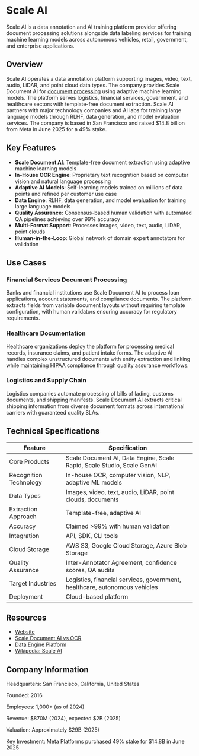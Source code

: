 # Scale AI

Scale AI is a data annotation and AI training platform provider offering document processing solutions alongside data labeling services for training machine learning models across autonomous vehicles, retail, government, and enterprise applications.

## Overview

Scale AI operates a data annotation platform supporting images, video, text, audio, LiDAR, and point cloud data types. The company provides Scale Document AI for [document processing](../../capabilities/document-understanding/index.md) using adaptive machine learning models. The platform serves logistics, financial services, government, and healthcare sectors with template-free document extraction. Scale AI partners with major technology companies and AI labs for training large language models through RLHF, data generation, and model evaluation services. The company is based in San Francisco and raised $14.8 billion from Meta in June 2025 for a 49% stake.

## Key Features

- **Scale Document AI**: Template-free document extraction using adaptive machine learning models
- **In-House OCR Engine**: Proprietary text recognition based on computer vision and natural language processing
- **Adaptive AI Models**: Self-learning models trained on millions of data points and refined per customer use case
- **Data Engine**: RLHF, data generation, and model evaluation for training large language models
- **Quality Assurance**: Consensus-based human validation with automated QA pipelines achieving over 99% accuracy
- **Multi-Format Support**: Processes images, video, text, audio, LiDAR, point clouds
- **Human-in-the-Loop**: Global network of domain expert annotators for validation

## Use Cases

### Financial Services Document Processing

Banks and financial institutions use Scale Document AI to process loan applications, account statements, and compliance documents. The platform extracts fields from variable document layouts without requiring template configuration, with human validators ensuring accuracy for regulatory requirements.

### Healthcare Documentation

Healthcare organizations deploy the platform for processing medical records, insurance claims, and patient intake forms. The adaptive AI handles complex unstructured documents with entity extraction and linking while maintaining HIPAA compliance through quality assurance workflows.

### Logistics and Supply Chain

Logistics companies automate processing of bills of lading, customs documents, and shipping manifests. Scale Document AI extracts critical shipping information from diverse document formats across international carriers with guaranteed quality SLAs.

## Technical Specifications

| Feature | Specification |
|---------|---------------|
| Core Products | Scale Document AI, Data Engine, Scale Rapid, Scale Studio, Scale GenAI |
| Recognition Technology | In-house OCR, computer vision, NLP, adaptive ML models |
| Data Types | Images, video, text, audio, LiDAR, point clouds, documents |
| Extraction Approach | Template-free, adaptive AI |
| Accuracy | Claimed >99% with human validation |
| Integration | API, SDK, CLI tools |
| Cloud Storage | AWS S3, Google Cloud Storage, Azure Blob Storage |
| Quality Assurance | Inter-Annotator Agreement, confidence scores, QA audits |
| Target Industries | Logistics, financial services, government, healthcare, autonomous vehicles |
| Deployment | Cloud-based platform |

## Resources

- [Website](https://scale.com)
- [Scale Document AI vs OCR](https://scale.com/blog/document-ai-vs-ocr)
- [Data Engine Platform](https://scale.com/data-engine)
- [Wikipedia: Scale AI](https://en.wikipedia.org/wiki/Scale_AI)

## Company Information

Headquarters: San Francisco, California, United States

Founded: 2016

Employees: 1,000+ (as of 2024)

Revenue: $870M (2024), expected $2B (2025)

Valuation: Approximately $29B (2025)

Key Investment: Meta Platforms purchased 49% stake for $14.8B in June 2025
